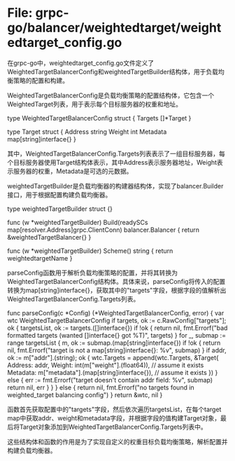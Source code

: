 # File: grpc-go/balancer/weightedtarget/weightedtarget_config.go

在grpc-go中，weightedtarget_config.go文件定义了WeightedTargetBalancerConfig和weightedTargetBuilder结构体，用于负载均衡策略的配置和构建。

WeightedTargetBalancerConfig是负载均衡策略的配置结构体，它包含一个WeightedTarget列表，用于表示每个目标服务器的权重和地址。

type WeightedTargetBalancerConfig struct {
    Targets []*Target
}

type Target struct {
    Address string
    Weight  int
    Metadata map[string]interface{}
}

其中，WeightedTargetBalancerConfig.Targets列表表示了一组目标服务器，每个目标服务器使用Target结构体表示，其中Address表示服务器地址，Weight表示服务器的权重，Metadata是可选的元数据。

weightedTargetBuilder是负载均衡器的构建器结构体，实现了balancer.Builder接口，用于根据配置构建负载均衡器。

type weightedTargetBuilder struct {}

func (w *weightedTargetBuilder) Build(readySCs map[resolver.Address]grpc.ClientConn) balancer.Balancer {
    return &weightedTargetBalancer{}
}

func (w *weightedTargetBuilder) Scheme() string {
    return weightedtargetName
}

parseConfig函数用于解析负载均衡策略的配置，并将其转换为WeightedTargetBalancerConfig结构体。具体来说，parseConfig将传入的配置转换为map[string]interface{}，获取其中的"targets"字段，根据字段的值解析出WeightedTargetBalancerConfig.Targets列表。

func parseConfig(c *Config) (*WeightedTargetBalancerConfig, error) {
    var wtc WeightedTargetBalancerConfig
    if targets, ok := c.RawConfig["targets"]; ok {
        targetsList, ok := targets.([]interface{})
        if !ok {
            return nil, fmt.Errorf("bad formatted targets (wanted []interface{} got %T)", targets)
        }
        for _, submap := range targetsList {
            m, ok := submap.(map[string]interface{})
            if !ok {
                return nil, fmt.Errorf("target is not a map[string]interface{}: %v", submap)
            }
            if addr, ok := m["addr"].(string); ok {
                wtc.Targets = append(wtc.Targets, &Target{
                    Address: addr,
                    Weight:  int(m["weight"].(float64)), // assume it exists
                    Metadata: m["metadata"].(map[string]interface{}), // assume it exists
                })
            } else {
                err := fmt.Errorf("target doesn't contain addr field: %v", submap)
                return nil, err
            }
        }
    } else {
        return nil, fmt.Errorf("no targets found in weighted_target balancing config")
    }
    return &wtc, nil
}

函数首先获取配置中的"targets"字段，然后依次遍历targetsList，在每个target map中获取addr、weight和metadata字段，并根据字段的值构建Target对象，最后将Target对象添加到WeightedTargetBalancerConfig.Targets列表中。

这些结构体和函数的作用是为了实现自定义的权重目标负载均衡策略，解析配置并构建负载均衡器。

